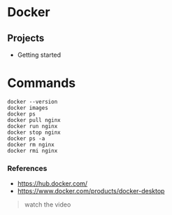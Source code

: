 # Docker

## Projects
- Getting started


# Commands

```
docker --version
docker images
docker ps
docker pull nginx
docker run nginx
docker stop nginx
docker ps -a
docker rm nginx
docker rmi nginx
```

### References
- https://hub.docker.com/
- https://www.docker.com/products/docker-desktop

> watch the video

